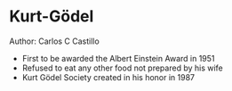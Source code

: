 # Kurt-Gödel
Author: Carlos C Castillo

* First to be awarded the Albert Einstein Award in 1951
* Refused to eat any other food not prepared by his wife
* Kurt Gödel Society created in his honor in 1987
